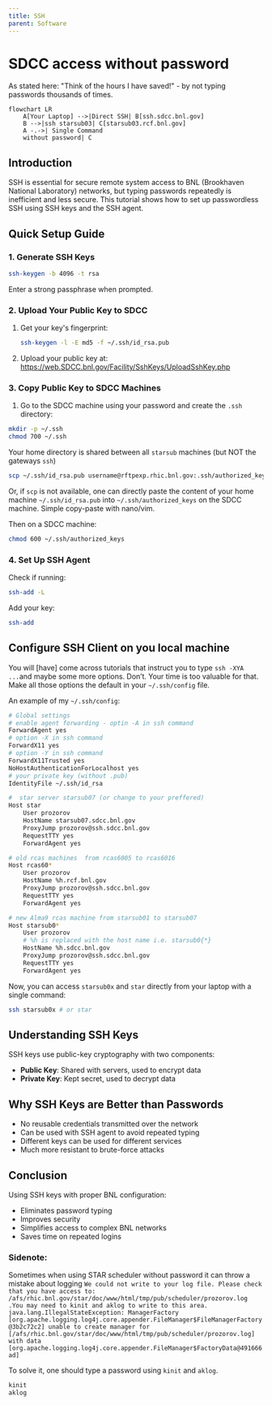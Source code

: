 ```yaml
---
title: SSH
parent: Software
---
```


# SDCC access without password

As stated here: "Think of the hours I have saved!" - by not typing passwords thousands of times.

```mermaid
flowchart LR
    A[Your Laptop] -->|Direct SSH| B[ssh.sdcc.bnl.gov]
    B -->|ssh starsub03| C[starsub03.rcf.bnl.gov]
    A -.->| Single Command 
    without password| C

```

## Introduction

SSH is essential for secure remote system access to BNL (Brookhaven National Laboratory) networks, but typing passwords repeatedly is inefficient and less secure. This tutorial shows how to set up passwordless SSH using SSH keys and the SSH agent.

## Quick Setup Guide

### 1. Generate SSH Keys

```bash
ssh-keygen -b 4096 -t rsa
```
Enter a strong passphrase when prompted.

### 2. Upload Your Public Key to SDCC

1. Get your key's fingerprint:

   ```bash
   ssh-keygen -l -E md5 -f ~/.ssh/id_rsa.pub
   ```
2. Upload your public key at: <https://web.SDCC.bnl.gov/Facility/SshKeys/UploadSshKey.php>

### 3. Copy Public Key to SDCC Machines

1. Go to the SDCC machine using your password and create the `.ssh` directory:

```bash
mkdir -p ~/.ssh
chmod 700 ~/.ssh
```

Your home directory is shared between all `starsub` machines (but NOT the gateways `ssh`)

```bash
scp ~/.ssh/id_rsa.pub username@rftpexp.rhic.bnl.gov:.ssh/authorized_keys
```

Or, if `scp` is not available, one can directly paste the content of your home machine `~/.ssh/id_rsa.pub` into `~/.ssh/authorized_keys` on the SDCC machine. Simple copy-paste with nano/vim.

Then on a SDCC machine:

```bash
chmod 600 ~/.ssh/authorized_keys
```

### 4. Set Up SSH Agent

Check if running:

```bash
ssh-add -L
```

Add your key:

```bash
ssh-add
```

## Configure SSH Client on you local machine

You will [have] come across tutorials that instruct you to type `ssh -XYA ...`and maybe some more options. Don’t. Your time is too valuable for that. Make all those options the default in your `~/.ssh/config` file.

An example of my `~/.ssh/config`:

```bash
# Global settings
# enable agent forwarding - optin -A in ssh command
ForwardAgent yes
# option -X in ssh command 
ForwardX11 yes
# option -Y in ssh command 
ForwardX11Trusted yes 
NoHostAuthenticationForLocalhost yes
# your private key (without .pub)
IdentityFile ~/.ssh/id_rsa

#  star server starsub07 (or change to your preffered)
Host star 
    User prozorov
    HostName starsub07.sdcc.bnl.gov
    ProxyJump prozorov@ssh.sdcc.bnl.gov
    RequestTTY yes
    ForwardAgent yes

# old rcas machines  from rcas6005 to rcas6016   
Host rcas60*  
    User prozorov
    HostName %h.rcf.bnl.gov 
    ProxyJump prozorov@ssh.sdcc.bnl.gov
    RequestTTY yes
    ForwardAgent yes

# new Alma9 rcas machine from starsub01 to starsub07
Host starsub0* 
    User prozorov
    # %h is replaced with the host name i.e. starsub0{*}
    HostName %h.sdcc.bnl.gov
    ProxyJump prozorov@ssh.sdcc.bnl.gov
    RequestTTY yes
    ForwardAgent yes
```

Now, you can access `starsub0x` and `star` directly from your laptop with a single command:

```bash
ssh starsub0x # or star
```


## Understanding SSH Keys

SSH keys use public-key cryptography with two components:

- **Public Key**: Shared with servers, used to encrypt data
- **Private Key**: Kept secret, used to decrypt data

## Why SSH Keys are Better than Passwords

- No reusable credentials transmitted over the network
- Can be used with SSH agent to avoid repeated typing
- Different keys can be used for different services
- Much more resistant to brute-force attacks

## Conclusion

Using SSH keys with proper BNL configuration:

- Eliminates password typing
- Improves security
- Simplifies access to complex BNL networks
- Saves time on repeated logins


### Sidenote:

Sometimes when using STAR scheduler without password it can throw a mistake about logging
`We could not write to your log file. Please check that you have access to: /afs/rhic.bnl.gov/star/doc/www/html/tmp/pub/scheduler/prozorov.log .You may need to kinit and aklog to write to this area.
java.lang.IllegalStateException: ManagerFactory [org.apache.logging.log4j.core.appender.FileManager$FileManagerFactory@3b2c72c2] unable to create manager for [/afs/rhic.bnl.gov/star/doc/www/html/tmp/pub/scheduler/prozorov.log] with data [org.apache.logging.log4j.core.appender.FileManager$FactoryData@491666ad]`


To solve it, one should type a password using `kinit` and `aklog`.
``` bash
kinit
aklog
```
